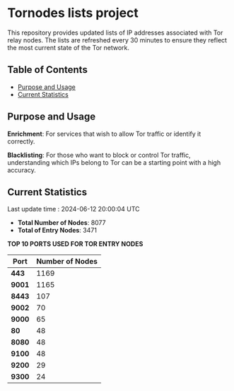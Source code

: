 # Tornodes lists project

This repository provides updated lists of IP addresses associated with Tor relay nodes. The lists are refreshed every 30 minutes to ensure they reflect the most current state of the Tor network.

## Table of Contents

- [Purpose and Usage](#purpose-and-usage)
- [Current Statistics](#current-statistics)


## Purpose and Usage

**Enrichment**: For services that wish to allow Tor traffic or identify it correctly.

**Blacklisting**: For those who want to block or control Tor traffic, understanding which IPs belong to Tor can be a starting point with a high accuracy.

## Current Statistics

Last update time : 2024-06-12 20:00:04 UTC

- **Total Number of Nodes**: 8077
- **Total of Entry Nodes**: 3471

**TOP 10 PORTS USED FOR TOR ENTRY NODES**

| **Port** | **Number of Nodes** |
|------|-----------------|
| **443**   | 1169  |
| **9001**   | 1165  |
| **8443**   | 107  |
| **9002**   | 70  |
| **9000**   | 65  |
| **80**   | 48  |
| **8080**   | 48  |
| **9100**   | 48  |
| **9200**   | 29  |
| **9300**   | 24  |


